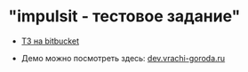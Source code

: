 # "impulsit - тестовое задание"

- [ТЗ на bitbucket](https://bitbucket.org/emi1k/bx_test/src/master/)

- Демо можно посмотреть здесь: [dev.vrachi-goroda.ru](https://dev.astrolabs.ru/)

